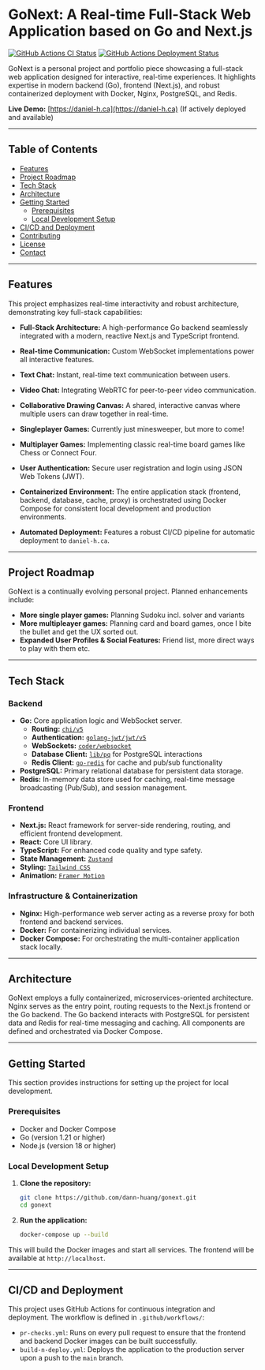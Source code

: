 # GoNext: A Real-time Full-Stack Web Application based on Go and Next.js

[![GitHub Actions CI Status](https://github.com/dann-huang/gonext/actions/workflows/pr-checks.yml/badge.svg)](https://github.com/dann-huang/gonext/actions/workflows/pr-checks.yml)
[![GitHub Actions Deployment Status](https://github.com/dann-huang/gonext/actions/workflows/build-n-deploy.yml/badge.svg)](https://github.com/dann-huang/gonext/actions/workflows/build-n-deploy.yml)

GoNext is a personal project and portfolio piece showcasing a full-stack web application designed for interactive, real-time experiences. It highlights expertise in modern backend (Go), frontend (Next.js), and robust containerized deployment with Docker, Nginx, PostgreSQL, and Redis.

**Live Demo:** [https://daniel-h.ca](https://daniel-h.ca) (If actively deployed and available)

---

## Table of Contents

* [Features](#features)
* [Project Roadmap](#project-roadmap)
* [Tech Stack](#tech-stack)
* [Architecture](#architecture)
* [Getting Started](#getting-started)
    * [Prerequisites](#prerequisites)
    * [Local Development Setup](#local-development-setup)
* [CI/CD and Deployment](#cicd-and-deployment)
* [Contributing](#contributing)
* [License](#license)
* [Contact](#contact)

---

## Features

This project emphasizes real-time interactivity and robust architecture, demonstrating key full-stack capabilities:

* **Full-Stack Architecture:** A high-performance Go backend seamlessly integrated with a modern, reactive Next.js and TypeScript frontend.
* **Real-time Communication:** Custom WebSocket implementations power all interactive features.
* **Text Chat:** Instant, real-time text communication between users.
* **Video Chat:** Integrating WebRTC for peer-to-peer video communication.
* **Collaborative Drawing Canvas:** A shared, interactive canvas where multiple users can draw together in real-time.
* **Singleplayer Games:** Currently just minesweeper, but more to come!
* **Multiplayer Games:** Implementing classic real-time board games like Chess or Connect Four.

* **User Authentication:** Secure user registration and login using JSON Web Tokens (JWT).
* **Containerized Environment:** The entire application stack (frontend, backend, database, cache, proxy) is orchestrated using Docker Compose for consistent local development and production environments.
* **Automated Deployment:** Features a robust CI/CD pipeline for automatic deployment to `daniel-h.ca`.

---

## Project Roadmap
GoNext is a continually evolving personal project. Planned enhancements include:

* **More single player games:** Planning Sudoku incl. solver and variants
* **More multipleayer games:** Planning card and board games, once I bite the bullet and get the UX sorted out. 
* **Expanded User Profiles & Social Features:** Friend list, more direct ways to play with them etc.

---

## Tech Stack

### Backend
* **Go:** Core application logic and WebSocket server.
    * **Routing:** [`chi/v5`](https://github.com/go-chi/chi)
    * **Authentication:** [`golang-jwt/jwt/v5`](https://github.com/golang-jwt/jwt)
    * **WebSockets:** [`coder/websocket`](https://github.com/coder/websocket)
    * **Database Client:** [`lib/pq`](https://github.com/lib/pq) for PostgreSQL interactions
    * **Redis Client:** [`go-redis`](https://github.com/go-redis/redis) for cache and pub/sub functionality
* **PostgreSQL:** Primary relational database for persistent data storage.
* **Redis:** In-memory data store used for caching, real-time message broadcasting (Pub/Sub), and session management.

### Frontend
* **Next.js:** React framework for server-side rendering, routing, and efficient frontend development.
* **React:** Core UI library.
* **TypeScript:** For enhanced code quality and type safety.
* **State Management:** [`Zustand`](https://zustand-store.github.io/)
* **Styling:** [`Tailwind CSS`](https://tailwindcss.com/)
* **Animation:** [`Framer Motion`](https://www.framer.com/motion/)

### Infrastructure & Containerization
* **Nginx:** High-performance web server acting as a reverse proxy for both frontend and backend services.
* **Docker:** For containerizing individual services.
* **Docker Compose:** For orchestrating the multi-container application stack locally.

---

## Architecture

GoNext employs a fully containerized, microservices-oriented architecture. Nginx serves as the entry point, routing requests to the Next.js frontend or the Go backend. The Go backend interacts with PostgreSQL for persistent data and Redis for real-time messaging and caching. All components are defined and orchestrated via Docker Compose.

---

## Getting Started

This section provides instructions for setting up the project for local development.

### Prerequisites

- Docker and Docker Compose
- Go (version 1.21 or higher)
- Node.js (version 18 or higher)

### Local Development Setup

1.  **Clone the repository:**
    ```sh
    git clone https://github.com/dann-huang/gonext.git
    cd gonext
    ```

2.  **Run the application:**
    ```sh
    docker-compose up --build
    ```

This will build the Docker images and start all services. The frontend will be available at `http://localhost`.

---

## CI/CD and Deployment

This project uses GitHub Actions for continuous integration and deployment. The workflow is defined in `.github/workflows/`:

-   `pr-checks.yml`: Runs on every pull request to ensure that the frontend and backend Docker images can be built successfully.
-   `build-n-deploy.yml`: Deploys the application to the production server upon a push to the `main` branch.

